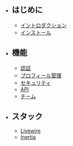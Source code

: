 - ## はじめに
    - [イントロダクション](/docs/{{version}}/introduction)
    - [インストール](/docs/{{version}}/installation)
- ## 機能
    - [認証](/docs/{{version}}/authentication)
    - [プロフィール管理](/docs/{{version}}/profile-management)
    - [セキュリティ](/docs/{{version}}/security)
    - [API](/docs/{{version}}/api)
    - [チーム](/docs/{{version}}/teams)
- ## スタック
    - [Livewire](/docs/{{version}}/livewire)
    - [Inertia](/docs/{{version}}/inertia)
